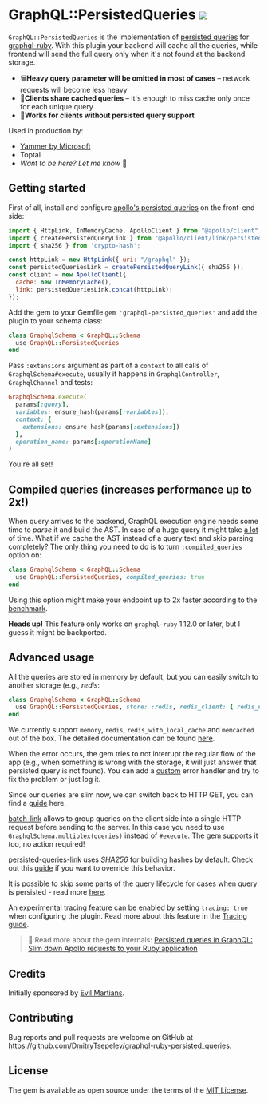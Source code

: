# GraphQL::PersistedQueries ![](https://ruby-gem-downloads-badge.herokuapp.com/graphql-persisted_queries?type=total)

`GraphQL::PersistedQueries` is the implementation of [persisted queries](https://www.apollographql.com/docs/react/api/link/persisted-queries/) for [graphql-ruby](https://github.com/rmosolgo/graphql-ruby). With this plugin your backend will cache all the queries, while frontend will send the full query only when it's not found at the backend storage.

- 🗑**Heavy query parameter will be omitted in most of cases** – network requests will become less heavy
- 🤝**Clients share cached queries** – it's enough to miss cache only once for each unique query
- 🎅**Works for clients without persisted query support**

Used in production by:

- [Yammer by Microsoft](https://github.com/DmitryTsepelev/graphql-ruby-persisted_queries/issues/20#issuecomment-587945989)
- Toptal
- _Want to be here? Let me know_ 🙂

## Getting started

First of all, install and configure [apollo's persisted queries](https://www.apollographql.com/docs/react/api/link/persisted-queries/) on the front–end side:

```js
import { HttpLink, InMemoryCache, ApolloClient } from "@apollo/client";
import { createPersistedQueryLink } from "@apollo/client/link/persisted-queries";
import { sha256 } from 'crypto-hash';

const httpLink = new HttpLink({ uri: "/graphql" });
const persistedQueriesLink = createPersistedQueryLink({ sha256 });
const client = new ApolloClient({
  cache: new InMemoryCache(),
  link: persistedQueriesLink.concat(httpLink);
});
```

Add the gem to your Gemfile `gem 'graphql-persisted_queries'` and add the plugin to your schema class:

```ruby
class GraphqlSchema < GraphQL::Schema
  use GraphQL::PersistedQueries
end
```

Pass `:extensions` argument as part of a `context` to all calls of `GraphqlSchema#execute`, usually it happens in `GraphqlController`, `GraphqlChannel` and tests:

```ruby
GraphqlSchema.execute(
  params[:query],
  variables: ensure_hash(params[:variables]),
  context: {
    extensions: ensure_hash(params[:extensions])
  },
  operation_name: params[:operationName]
)
```

You're all set!

## Compiled queries (increases performance up to 2x!)

When query arrives to the backend, GraphQL execution engine needs some time to _parse_ it and build the AST. In case of a huge query it might take [a lot](https://gist.github.com/DmitryTsepelev/36e290cf64b4ec0b18294d0a57fb26ff#file-1_result-md) of time. What if we cache the AST instead of a query text and skip parsing completely? The only thing you need to do is to turn `:compiled_queries` option on:

```ruby
class GraphqlSchema < GraphQL::Schema
  use GraphQL::PersistedQueries, compiled_queries: true
end
```

Using this option might make your endpoint up to 2x faster according to the [benchmark](docs/compiled_queries_benchmark.md).

**Heads up!** This feature only works on `graphql-ruby` 1.12.0 or later, but I guess it might be backported.

## Advanced usage

All the queries are stored in memory by default, but you can easily switch to another storage (e.g., _redis_:

```ruby
class GraphqlSchema < GraphQL::Schema
  use GraphQL::PersistedQueries, store: :redis, redis_client: { redis_url: ENV["MY_REDIS_URL"] }
end
```

We currently support `memory`, `redis`, `redis_with_local_cache` and `memcached` out of the box. The detailed documentation can be found [here](docs/alternative_stores.md).

When the error occurs, the gem tries to not interrupt the regular flow of the app (e.g., when something is wrong with the storage, it will just answer that persisted query is not found). You can add a [custom](docs/error_handling.md) error handler and try to fix the problem or just log it.

Since our queries are slim now, we can switch back to HTTP GET, you can find a [guide](docs/http_cache.md) here.

[batch-link](https://www.apollographql.com/docs/react/api/link/apollo-link-batch-http/) allows to group queries on the client side into a single HTTP request before sending to the server. In this case you need to use `GraphqlSchema.multiplex(queries)` instead of `#execute`. The gem supports it too, no action required!

[persisted-queries-link](https://www.apollographql.com/docs/react/api/link/persisted-queries/) uses _SHA256_ for building hashes by default. Check out this [guide](docs/hash.md) if you want to override this behavior.

It is possible to skip some parts of the query lifecycle for cases when query is persisted - read more [here](docs/skip_query_preprocessing.md).

An experimental tracing feature can be enabled by setting `tracing: true` when configuring the plugin. Read more about this feature in the [Tracing guide](docs/tracing.md).

> 📖 Read more about the gem internals: [Persisted queries in GraphQL:
Slim down Apollo requests to your Ruby application](https://evilmartians.com/chronicles/persisted-queries-in-graphql-slim-down-apollo-requests-to-your-ruby-application)

## Credits

Initially sponsored by [Evil Martians](http://evilmartians.com).

## Contributing

Bug reports and pull requests are welcome on GitHub at https://github.com/DmitryTsepelev/graphql-ruby-persisted_queries.

## License

The gem is available as open source under the terms of the [MIT License](https://opensource.org/licenses/MIT).
